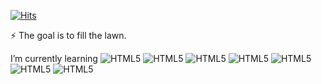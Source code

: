 [![Hits](https://hits.seeyoufarm.com/api/count/incr/badge.svg?url=https%3A%2F%2Fgithub.com%2F5eonhee%2Fhit-counter&count_bg=%23218BD7&title_bg=%239A9A9A&icon=bilibili.svg&icon_color=%23E7E7E7&title=hits&edge_flat=false)](https://hits.seeyoufarm.com)


⚡ The goal is to fill the lawn.

I’m currently learning
![HTML5](http://img.shields.io/badge/Semantic%20Web-005A9C?style=flat-square&logo=Semantic%20Web&logoColor=white)
![HTML5](http://img.shields.io/badge/HTML5-E34F26?style=flat-square&logo=HTML5&logoColor=white)
![HTML5](http://img.shields.io/badge/CSS3-1572B6?style=flat-square&logo=CSS3&logoColor=white)
![HTML5](http://img.shields.io/badge/Sass-CC6699?style=flat-square&logo=Sass&logoColor=white)
![HTML5](http://img.shields.io/badge/JavaScript-F7DF1E?style=flat-square&logo=JavaScript&logoColor=white)
![HTML5](http://img.shields.io/badge/GitHub-181717?style=flat-square&logo=GitHub&logoColor=white)
![HTML5](http://img.shields.io/badge/Visual%20Studio%20Code-007ACC?style=flat-square&logo=Visual%20Studio%20Code&logoColor=white)
